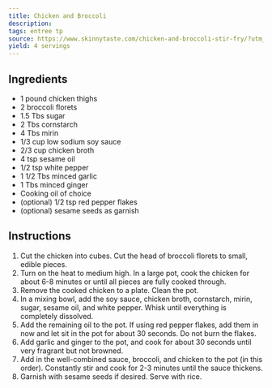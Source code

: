 ```yaml
---
title: Chicken and Broccoli
description: 
tags: entree tp
source: https://www.skinnytaste.com/chicken-and-broccoli-stir-fry/?utm_campaign=yummly&utm_medium=yummly&utm_source=yummly
yield: 4 servings
---
```

## Ingredients
- 1 pound chicken thighs
- 2 broccoli florets
- 1.5 Tbs sugar
- 2 Tbs cornstarch
- 4 Tbs mirin
- 1/3 cup low sodium soy sauce
- 2/3 cup chicken broth
- 4 tsp sesame oil
- 1/2 tsp white pepper
- 1 1/2 Tbs minced garlic
- 1 Tbs minced ginger
- Cooking oil of choice
- (optional) 1/2 tsp red pepper flakes
- (optional) sesame seeds as garnish

## Instructions
1. Cut the chicken into cubes. Cut the head of broccoli florets to small, edible pieces.
2. Turn on the heat to medium high. In a large pot, cook the chicken for about 6-8 minutes or until all pieces are fully cooked through.
3. Remove the cooked chicken to a plate. Clean the pot.
4. In a mixing bowl, add the soy sauce, chicken broth, cornstarch, mirin, sugar, sesame oil, and white pepper. Whisk until everything is completely dissolved.
5. Add the remaining oil to the pot. If using red pepper flakes, add them in now and let sit in the pot for about 30 seconds. Do not burn the flakes.
6. Add garlic and ginger to the pot, and cook for about 30 seconds until very fragrant but not browned.
7. Add in the well-combined sauce, broccoli, and chicken to the pot (in this order). Constantly stir and cook for 2-3 minutes until the sauce thickens.
8. Garnish with sesame seeds if desired. Serve with rice.
